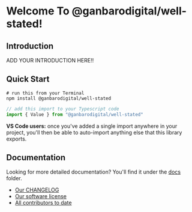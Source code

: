 # Welcome To @ganbarodigital/well-stated!

## Introduction

ADD YOUR INTRODUCTION HERE!!

## Quick Start

```
# run this from your Terminal
npm install @ganbarodigital/well-stated
```

```typescript
// add this import to your Typescript code
import { Value } from "@ganbarodigital/well-stated"
```

__VS Code users:__ once you've added a single import anywhere in your project, you'll then be able to auto-import anything else that this library exports.

## Documentation

Looking for more detailed documentation? You'll find it under the [docs](./docs) folder.

* [Our CHANGELOG](CHANGELOG.md)
* [Our software license](LICENSE.md)
* [All contributors to date](AUTHORS.md)